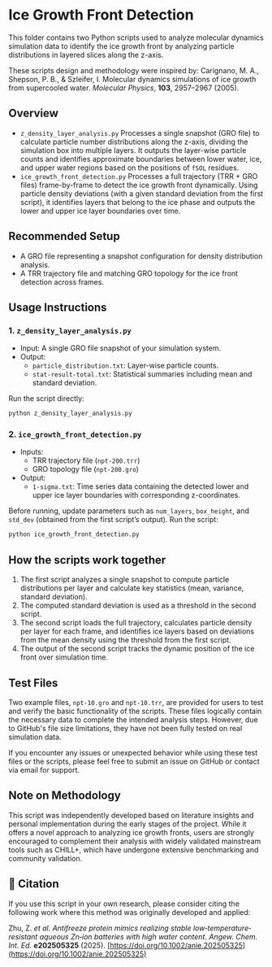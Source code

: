 # Ice Growth Front Detection

This folder contains two Python scripts used to analyze molecular dynamics simulation data to identify the ice growth front by analyzing particle distributions in layered slices along the z-axis.

These scripts design and methodology were inspired by:
Carignano, M. A., Shepson, P. B., & Szleifer, I. Molecular dynamics simulations of ice growth from supercooled water. *Molecular Physics*, **103**, 2957–2967 (2005).

## Overview

- `z_density_layer_analysis.py`
  Processes a single snapshot (GRO file) to calculate particle number distributions along the z-axis, dividing the simulation box into multiple layers. It outputs the layer-wise particle counts and identifies approximate boundaries between lower water, ice, and upper water regions based on the positions of `fSOL` residues.
- `ice_growth_front_detection.py`
  Processes a full trajectory (TRR + GRO files) frame-by-frame to detect the ice growth front dynamically. Using particle density deviations (with a given standard deviation from the first script), it identifies layers that belong to the ice phase and outputs the lower and upper ice layer boundaries over time.

## Recommended Setup

- A GRO file representing a snapshot configuration for density distribution analysis.
- A TRR trajectory file and matching GRO topology for the ice front detection across frames.

## Usage Instructions

### 1. `z_density_layer_analysis.py`

- Input: A single GRO file snapshot of your simulation system.
- Output:
  - `particle_distribution.txt`: Layer-wise particle counts.
  - `stat-result-total.txt`: Statistical summaries including mean and standard deviation.

Run the script directly:

```bash
python z_density_layer_analysis.py
```

### 2. `ice_growth_front_detection.py`

- Inputs:
  - TRR trajectory file (`npt-200.trr`)
  - GRO topology file (`npt-200.gro`)
- Output:
  - `1-sigma.txt`: Time series data containing the detected lower and upper ice layer boundaries with corresponding z-coordinates.

Before running, update parameters such as `num_layers`, `box_height`, and `std_dev` (obtained from the first script’s output).
Run the script:

```bash
python ice_growth_front_detection.py
```

## How the scripts work together

1. The first script analyzes a single snapshot to compute particle distributions per layer and calculate key statistics (mean, variance, standard deviation).
2. The computed standard deviation is used as a threshold in the second script.
3. The second script loads the full trajectory, calculates particle density per layer for each frame, and identifies ice layers based on deviations from the mean density using the threshold from the first script.
4. The output of the second script tracks the dynamic position of the ice front over simulation time.

## Test Files
Two example files, `npt-10.gro` and `npt-10.trr`, are provided for users to test and verify the basic functionality of the scripts. These files logically contain the necessary data to complete the intended analysis steps. However, due to GitHub's file size limitations, they have not been fully tested on real simulation data.

If you encounter any issues or unexpected behavior while using these test files or the scripts, please feel free to submit an issue on GitHub or contact via email for support.

## Note on Methodology
This script was independently developed based on literature insights and personal implementation during the early stages of the project. While it offers a novel approach to analyzing ice growth fronts, users are strongly encouraged to complement their analysis with widely validated mainstream tools such as CHILL+, which have undergone extensive benchmarking and community validation.


## 📖 Citation

If you use this script in your own research, please consider citing the following work where this method was originally developed and applied:

Zhu, Z. *et al.* *Antifreeze protein mimics realizing stable low‐temperature‐resistant aqueous Zn‐ion batteries with high water content*. *Angew. Chem. Int. Ed.* **e202505325** (2025). [https://doi.org/10.1002/anie.202505325](https://doi.org/10.1002/anie.202505325)

